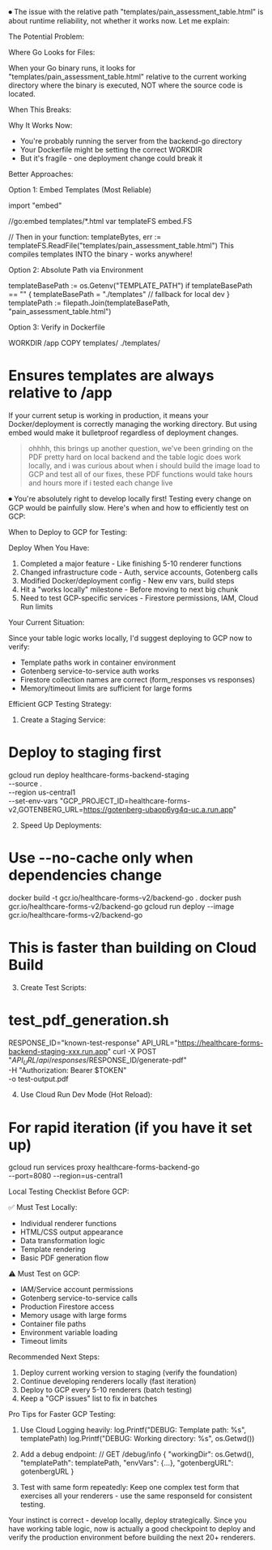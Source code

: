 
⏺ The issue with the relative path "templates/pain_assessment_table.html" is about runtime 
  reliability, not whether it works now. Let me explain:

  The Potential Problem:

  Where Go Looks for Files:

  When your Go binary runs, it looks for "templates/pain_assessment_table.html" relative to the
  current working directory where the binary is executed, NOT where the source code is located.

  When This Breaks:



  Why It Works Now:

  - You're probably running the server from the backend-go directory
  - Your Dockerfile might be setting the correct WORKDIR
  - But it's fragile - one deployment change could break it

  Better Approaches:

  Option 1: Embed Templates (Most Reliable)

  import "embed"

  //go:embed templates/*.html
  var templateFS embed.FS

  // Then in your function:
  templateBytes, err := templateFS.ReadFile("templates/pain_assessment_table.html")
  This compiles templates INTO the binary - works anywhere!

  Option 2: Absolute Path via Environment

  templateBasePath := os.Getenv("TEMPLATE_PATH")
  if templateBasePath == "" {
      templateBasePath = "./templates"  // fallback for local dev
  }
  templatePath := filepath.Join(templateBasePath, "pain_assessment_table.html")

  Option 3: Verify in Dockerfile

  WORKDIR /app
  COPY templates/ ./templates/
  # Ensures templates are always relative to /app

  If your current setup is working in production, it means your Docker/deployment is correctly
  managing the working directory. But using embed would make it bulletproof regardless of
  deployment changes.

> ohhhh, this brings up another question, we've been grinding on the PDF pretty hard on local 
  backend and the table logic does work locally, and i was curious about when i should build the 
  image load to GCP and test all of our fixes, these PDF functions would take hours and hours more
   if i tested each change live

⏺ You're absolutely right to develop locally first! Testing every change on GCP would be painfully
   slow. Here's when and how to efficiently test on GCP:

  When to Deploy to GCP for Testing:

  Deploy When You Have:

  1. Completed a major feature - Like finishing 5-10 renderer functions
  2. Changed infrastructure code - Auth, service accounts, Gotenberg calls
  3. Modified Docker/deployment config - New env vars, build steps
  4. Hit a "works locally" milestone - Before moving to next big chunk
  5. Need to test GCP-specific services - Firestore permissions, IAM, Cloud Run limits

  Your Current Situation:

  Since your table logic works locally, I'd suggest deploying to GCP now to verify:
  - Template paths work in container environment
  - Gotenberg service-to-service auth works
  - Firestore collection names are correct (form_responses vs responses)
  - Memory/timeout limits are sufficient for large forms

  Efficient GCP Testing Strategy:

  1. Create a Staging Service:

  # Deploy to staging first
  gcloud run deploy healthcare-forms-backend-staging \
    --source . \
    --region us-central1 \
    --set-env-vars
  "GCP_PROJECT_ID=healthcare-forms-v2,GOTENBERG_URL=https://gotenberg-ubaop6yg4q-uc.a.run.app"

  2. Speed Up Deployments:

  # Use --no-cache only when dependencies change
  docker build -t gcr.io/healthcare-forms-v2/backend-go .
  docker push gcr.io/healthcare-forms-v2/backend-go
  gcloud run deploy --image gcr.io/healthcare-forms-v2/backend-go
  # This is faster than building on Cloud Build

  3. Create Test Scripts:

  # test_pdf_generation.sh
  RESPONSE_ID="known-test-response"
  API_URL="https://healthcare-forms-backend-staging-xxx.run.app"
  curl -X POST "$API_URL/api/responses/$RESPONSE_ID/generate-pdf" \
    -H "Authorization: Bearer $TOKEN" \
    -o test-output.pdf

  4. Use Cloud Run Dev Mode (Hot Reload):

  # For rapid iteration (if you have it set up)
  gcloud run services proxy healthcare-forms-backend-go \
    --port=8080 --region=us-central1

  Local Testing Checklist Before GCP:

  ✅ Must Test Locally:
  - Individual renderer functions
  - HTML/CSS output appearance
  - Data transformation logic
  - Template rendering
  - Basic PDF generation flow

  ⚠️ Must Test on GCP:
  - IAM/Service account permissions
  - Gotenberg service-to-service calls
  - Production Firestore access
  - Memory usage with large forms
  - Container file paths
  - Environment variable loading
  - Timeout limits

  Recommended Next Steps:

  1. Deploy current working version to staging (verify the foundation)
  2. Continue developing renderers locally (fast iteration)
  3. Deploy to GCP every 5-10 renderers (batch testing)
  4. Keep a "GCP issues" list to fix in batches

  Pro Tips for Faster GCP Testing:

  1. Use Cloud Logging heavily:
  log.Printf("DEBUG: Template path: %s", templatePath)
  log.Printf("DEBUG: Working directory: %s", os.Getwd())

  2. Add a debug endpoint:
  // GET /debug/info
  {
    "workingDir": os.Getwd(),
    "templatePath": templatePath,
    "envVars": {...},
    "gotenbergURL": gotenbergURL
  }

  3. Test with same form repeatedly:
  Keep one complex test form that exercises all your renderers - use the same responseId for
  consistent testing.

  Your instinct is correct - develop locally, deploy strategically. Since you have working table
  logic, now is actually a good checkpoint to deploy and verify the production environment before
  building the next 20+ renderers.